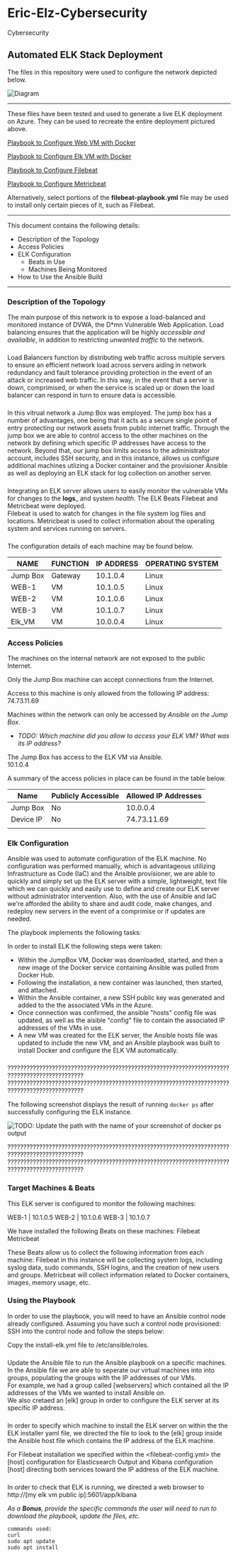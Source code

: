 # Eric-Elz-Cybersecurity
Cybersecurity 

## Automated ELK Stack Deployment

The files in this repository were used to configure the network depicted below.

![Diagram](https://github.com/thenelsontwins/Eric-Elz-Cybersecurity/blob/main/diagrams/eric%20elz%20unit%2013%20elk%20diagram(2).png)


________________________________________________________

These files have been tested and used to generate a live ELK deployment on Azure. 
They can be used to recreate the entire deployment pictured above. 

[Playbook to Configure Web VM with Docker](https://github.com/thenelsontwins/Eric-Elz-Cybersecurity/blob/main/ansible/pentest%20yml.txt)

[Playbook to Configure Elk VM with Docker](https://github.com/thenelsontwins/Eric-Elz-Cybersecurity/blob/main/ansible/install-elk%20yml.txt)

[Playbook to Configure Filebeat](https://github.com/thenelsontwins/Eric-Elz-Cybersecurity/blob/main/ansible/filebeat%20playbook.txt)

[Playbook to Configure Metricbeat](https://github.com/thenelsontwins/Eric-Elz-Cybersecurity/blob/main/ansible/metricbeat%20playbook.txt)


Alternatively, select portions of the __filebeat-playbook.yml__ file may be used to install only certain pieces of it, such as Filebeat.



________________________________________________________

This document contains the following details:
- Description of the Topology
- Access Policies
- ELK Configuration
  - Beats in Use
  - Machines Being Monitored
- How to Use the Ansible Build
________________________________________________________
### Description of the Topology

The main purpose of this network is to expose a load-balanced and monitored instance of DVWA, the D*mn Vulnerable Web Application.
Load balancing ensures that the application will be highly _accessible and availaible_, in addition to restricting _unwanted traffic_ to the network.

###
Load Balancers function by distributing web traffic across multiple servers to ensure an efficient network load across servers 
aiding in network redundancy and fault tolerance providing protection in the event of an attack or increased web traffic.  In this way, 
in the event that a server is down, comprimised, or when the service is scaled up or down the load balancer can respond in turn to 
ensure data is accessible.

###
In this vitrual network a Jump Box was employed.  The jump box has a number of advantages, one being that it acts as a secure single point 
of entry protecting our network assets from public internet traffic.  Through the jump box we are able to control access to the other 
machines on the network by defining which specific IP addresses have access to the network.  Beyond that, our jump box limits access to 
the administrator account, includes SSH security, and in this instance, allows us configure additional machines utlizing a Docker container
and the provisioner Ansible as well as deploying an ELK stack for log collection on another server.

###
Integrating an ELK server allows users to easily monitor the vulnerable VMs for changes to the __logs___ and system _health_.
The ELK Beats Filebeat and Metricbeat were deployed.  
Filebeat is used to watch for changes in the file system log files and locations.
Metricbeat is used to collect information about the operating system and services running on servers.  

###
The configuration details of each machine may be found below.

| NAME     | FUNCTION | IP ADDRESS | OPERATING SYSTEM |
|----------|----------|------------|------------------|
| Jump Box | Gateway  | 10.1.0.4   | Linux            |
| WEB-1    | VM       | 10.1.0.5   | Linux            |
| WEB-2    | VM       | 10.1.0.6   | Linux            |
| WEB-3    | VM       | 10.1.0.7   | Linux            |
| Elk_VM   | VM       | 10.0.0.4   | Linux            |


### Access Policies

The machines on the internal network are not exposed to the public Internet. 

Only the Jump Box machine can accept connections from the Internet. 

Access to this machine is only allowed from the following IP address:
74.73.11.69

Machines within the network can only be accessed by _Ansible on the Jump Box_.

- _TODO: Which machine did you allow to access your ELK VM? What was its IP address?_

The Jump Box has access to the ELK VM via Ansible.  
10.1.0.4

A summary of the access policies in place can be found in the table below.

| Name     | Publicly Accessible | Allowed IP Addresses |
|----------|---------------------|----------------------|
| Jump Box | No		         | 10.0.0.4             |
|Device IP | No                  | 74.73.11.69          |
|          |                     |                      |



### Elk Configuration

Ansible was used to automate configuration of the ELK machine. No configuration was performed manually, which is advantageous utilizing 
Infrastructure as Code (IaC) and the Ansible provisioner, we are able to quickly and simply set up the ELK server with a simple,
lightweight, text file which we can quickly and easily use to define and create our ELK server without administrator intervention.
Also, with the use of Ansible and IaC we're afforded the ability to share and audit code, make changes, and redeploy new servers in the 
event of a comprimise or if updates are needed.  

The playbook implements the following tasks:

In order to install ELK the following steps were taken:
- Within the JumpBox VM, Docker was downloaded, started, and then a new image of the Docker service containing Ansible was pulled from Docker Hub.
- Following the installation, a new container was launched, then started, and attached. 
- Within the Ansible container, a new SSH public key was generated and added to the the associated VMs in the Azure.
- Once connection was confirmed, the ansible "hosts" config file was updated, as well as the aisible "config" file to contain the associated IP addresses
of the VMs in use.  
- A new VM was created for the ELK server, the Ansible hosts file was updated to include the new VM, and an Ansible playbook was built to install Docker 
and configure the ELK VM automatically.  

###

??????????????????????????????????????????????????????????????????????????????????????????????
??????????????????????????????????????????????????????????????????????????????????????????????

The following screenshot displays the result of running `docker ps` after successfully configuring the ELK instance.

![TODO: Update the path with the name of your screenshot of docker ps output](Images/docker_ps_output.png)

??????????????????????????????????????????????????????????????????????????????????????????????
??????????????????????????????????????????????????????????????????????????????????????????????


### Target Machines & Beats

This ELK server is configured to monitor the following machines:

WEB-1 | 10.1.0.5
WEB-2 | 10.1.0.6
WEB-3 | 10.1.0.7

We have installed the following Beats on these machines:
Filebeat
Metricbeat

These Beats allow us to collect the following information from each machine:
Filebeat in this instance will be collecting system logs, including syslog data, sudo commands, SSH logins, and the creation of new users and groups.
Metricbeat will collect information related to Docker containers, images, memory usage, etc. 


### Using the Playbook

In order to use the playbook, you will need to have an Ansible control node already configured. 
Assuming you have such a control node provisioned: 
SSH into the control node and follow the steps below:
  
Copy the install-elk.yml file to /etc/ansible/roles.

###
Update the Ansible <hosts> file to run the Ansible playbook on a specific machines. 
In the Ansible <hosts> file we are able to seperate our virtual machines into into groups, populating the groups with the IP addresses of our VMs.  
For example, we had a group called [webservers] which contained all the IP addresses of the VMs we wanted to install Ansible on.  
We also cretaed an [elk] group in order to configure the ELK server at its specific IP address.   

###
In order to specify which machine to install the ELK server on within the the ELK installer yaml file, we directed the file to look to the [elk] group inside 
the Ansible host file which contains the IP address of the ELK machine.

For Filebeat installation we specified within the <filebeat-config.yml> the [host] configuration for Elasticsearch Output and Kibana configuration [host] 
directing both services toward the IP address of the ELK machine.

###
In order to check that ELK is running, we directed a web browser to 
http://[my elk vm public ip]:5601/app/kibana

_As a **Bonus**, provide the specific commands the user will need to run to download the playbook, update the files, etc._

    commands used: 
	curl 
	sudo apt update
	sudo apt install
	
